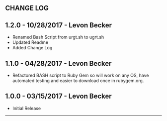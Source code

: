 ## CHANGE LOG

## 1.2.0 - 10/28/2017 - Levon Becker
* Renamed Bash Script from urgt.sh to ugrt.sh
* Updated Readme
* Added Change Log

## 1.1.0 - 04/28/2017 - Levon Becker
* Refactored BASH script to Ruby Gem so will work on any OS, have automated testing and easier to download once in rubygem.org.

## 1.0.0 - 03/15/2017 - Levon Becker
* Initial Release

- - -
